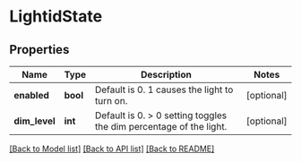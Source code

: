 # LightidState

## Properties
Name | Type | Description | Notes
------------ | ------------- | ------------- | -------------
**enabled** | **bool** | Default is 0. 1 causes the light to turn on. | [optional] 
**dim_level** | **int** | Default is 0. &gt; 0 setting toggles the dim percentage of the light. | [optional] 

[[Back to Model list]](../README.md#documentation-for-models) [[Back to API list]](../README.md#documentation-for-api-endpoints) [[Back to README]](../README.md)

